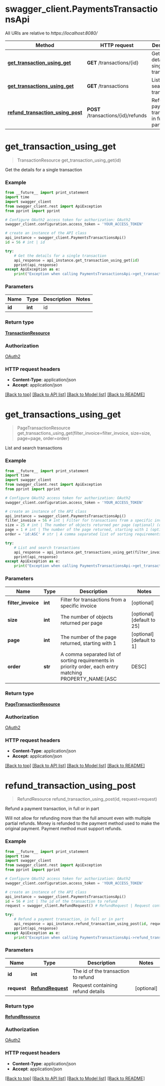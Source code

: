 # swagger_client.PaymentsTransactionsApi

All URIs are relative to *https://localhost:8080/*

Method | HTTP request | Description
------------- | ------------- | -------------
[**get_transaction_using_get**](PaymentsTransactionsApi.md#get_transaction_using_get) | **GET** /transactions/{id} | Get the details for a single transaction
[**get_transactions_using_get**](PaymentsTransactionsApi.md#get_transactions_using_get) | **GET** /transactions | List and search transactions
[**refund_transaction_using_post**](PaymentsTransactionsApi.md#refund_transaction_using_post) | **POST** /transactions/{id}/refunds | Refund a payment transaction, in full or in part


# **get_transaction_using_get**
> TransactionResource get_transaction_using_get(id)

Get the details for a single transaction

### Example 
```python
from __future__ import print_statement
import time
import swagger_client
from swagger_client.rest import ApiException
from pprint import pprint

# Configure OAuth2 access token for authorization: OAuth2
swagger_client.configuration.access_token = 'YOUR_ACCESS_TOKEN'

# create an instance of the API class
api_instance = swagger_client.PaymentsTransactionsApi()
id = 56 # int | id

try: 
    # Get the details for a single transaction
    api_response = api_instance.get_transaction_using_get(id)
    pprint(api_response)
except ApiException as e:
    print("Exception when calling PaymentsTransactionsApi->get_transaction_using_get: %s\n" % e)
```

### Parameters

Name | Type | Description  | Notes
------------- | ------------- | ------------- | -------------
 **id** | **int**| id | 

### Return type

[**TransactionResource**](TransactionResource.md)

### Authorization

[OAuth2](../README.md#OAuth2)

### HTTP request headers

 - **Content-Type**: application/json
 - **Accept**: application/json

[[Back to top]](#) [[Back to API list]](../README.md#documentation-for-api-endpoints) [[Back to Model list]](../README.md#documentation-for-models) [[Back to README]](../README.md)

# **get_transactions_using_get**
> PageTransactionResource get_transactions_using_get(filter_invoice=filter_invoice, size=size, page=page, order=order)

List and search transactions

### Example 
```python
from __future__ import print_statement
import time
import swagger_client
from swagger_client.rest import ApiException
from pprint import pprint

# Configure OAuth2 access token for authorization: OAuth2
swagger_client.configuration.access_token = 'YOUR_ACCESS_TOKEN'

# create an instance of the API class
api_instance = swagger_client.PaymentsTransactionsApi()
filter_invoice = 56 # int | Filter for transactions from a specific invoice (optional)
size = 25 # int | The number of objects returned per page (optional) (default to 25)
page = 1 # int | The number of the page returned, starting with 1 (optional) (default to 1)
order = 'id:ASC' # str | A comma separated list of sorting requirements in priority order, each entry matching PROPERTY_NAME:[ASC|DESC] (optional) (default to id:ASC)

try: 
    # List and search transactions
    api_response = api_instance.get_transactions_using_get(filter_invoice=filter_invoice, size=size, page=page, order=order)
    pprint(api_response)
except ApiException as e:
    print("Exception when calling PaymentsTransactionsApi->get_transactions_using_get: %s\n" % e)
```

### Parameters

Name | Type | Description  | Notes
------------- | ------------- | ------------- | -------------
 **filter_invoice** | **int**| Filter for transactions from a specific invoice | [optional] 
 **size** | **int**| The number of objects returned per page | [optional] [default to 25]
 **page** | **int**| The number of the page returned, starting with 1 | [optional] [default to 1]
 **order** | **str**| A comma separated list of sorting requirements in priority order, each entry matching PROPERTY_NAME:[ASC|DESC] | [optional] [default to id:ASC]

### Return type

[**PageTransactionResource**](PageTransactionResource.md)

### Authorization

[OAuth2](../README.md#OAuth2)

### HTTP request headers

 - **Content-Type**: application/json
 - **Accept**: application/json

[[Back to top]](#) [[Back to API list]](../README.md#documentation-for-api-endpoints) [[Back to Model list]](../README.md#documentation-for-models) [[Back to README]](../README.md)

# **refund_transaction_using_post**
> RefundResource refund_transaction_using_post(id, request=request)

Refund a payment transaction, in full or in part

Will not allow for refunding more than the full amount even with multiple partial refunds. Money is refunded to the payment method used to make the original payment. Payment method must support refunds.

### Example 
```python
from __future__ import print_statement
import time
import swagger_client
from swagger_client.rest import ApiException
from pprint import pprint

# Configure OAuth2 access token for authorization: OAuth2
swagger_client.configuration.access_token = 'YOUR_ACCESS_TOKEN'

# create an instance of the API class
api_instance = swagger_client.PaymentsTransactionsApi()
id = 56 # int | The id of the transaction to refund
request = swagger_client.RefundRequest() # RefundRequest | Request containing refund details (optional)

try: 
    # Refund a payment transaction, in full or in part
    api_response = api_instance.refund_transaction_using_post(id, request=request)
    pprint(api_response)
except ApiException as e:
    print("Exception when calling PaymentsTransactionsApi->refund_transaction_using_post: %s\n" % e)
```

### Parameters

Name | Type | Description  | Notes
------------- | ------------- | ------------- | -------------
 **id** | **int**| The id of the transaction to refund | 
 **request** | [**RefundRequest**](RefundRequest.md)| Request containing refund details | [optional] 

### Return type

[**RefundResource**](RefundResource.md)

### Authorization

[OAuth2](../README.md#OAuth2)

### HTTP request headers

 - **Content-Type**: application/json
 - **Accept**: application/json

[[Back to top]](#) [[Back to API list]](../README.md#documentation-for-api-endpoints) [[Back to Model list]](../README.md#documentation-for-models) [[Back to README]](../README.md)

